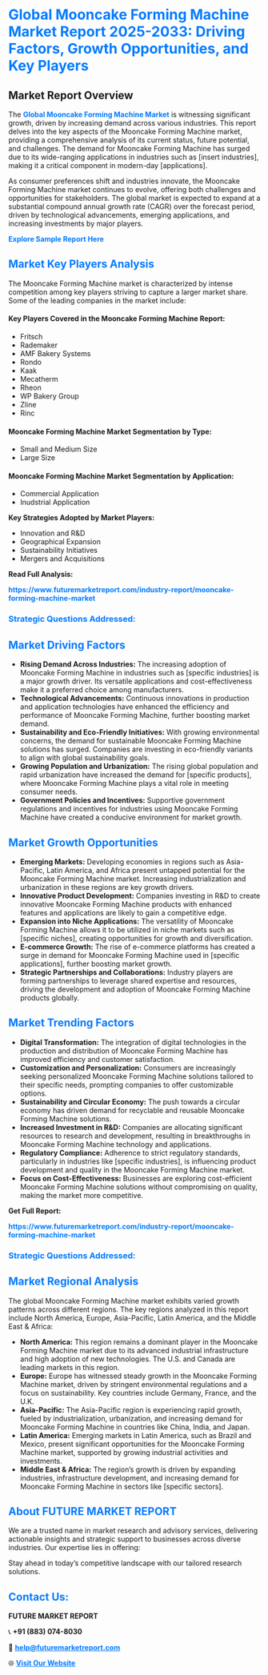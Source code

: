 <h1 style="color: #007BFF;">Global Mooncake Forming Machine Market Report 2025-2033: Driving Factors, Growth Opportunities, and Key Players</h1>

<section id="overview">
<h2>Market Report Overview</h2>
<p>The <a href="https://www.futuremarketreport.com/industry-report/mooncake-forming-machine-market" style="color: #007BFF; text-decoration: none;"><strong>Global Mooncake Forming Machine Market</strong></a> is witnessing significant growth, driven by increasing demand across various industries. This report delves into the key aspects of the Mooncake Forming Machine market, providing a comprehensive analysis of its current status, future potential, and challenges. The demand for Mooncake Forming Machine has surged due to its wide-ranging applications in industries such as [insert industries], making it a critical component in modern-day [applications].</p>
<p>As consumer preferences shift and industries innovate, the Mooncake Forming Machine market continues to evolve, offering both challenges and opportunities for stakeholders. The global market is expected to expand at a substantial compound annual growth rate (CAGR) over the forecast period, driven by technological advancements, emerging applications, and increasing investments by major players.</p>
</section>

<section id="overview">
<p><a href="https://www.futuremarketreport.com/request-sample/reportId=56451" style="color: #007BFF; text-decoration: none;"><strong>Explore Sample Report Here</strong></a></p>
</section>

<section id="key-players">
<h2 style="color: #007BFF;">Market Key Players Analysis</h2>
<p>The Mooncake Forming Machine market is characterized by intense competition among key players striving to capture a larger market share. Some of the leading companies in the market include:</p>
<h4>Key Players Covered in the Mooncake Forming Machine Report:</h4>
<ul><li>Fritsch</li><li>Rademaker</li><li>AMF Bakery Systems</li><li>Rondo</li><li>Kaak</li><li>Mecatherm</li><li>Rheon</li><li>WP Bakery Group</li><li>Zline</li><li>Rinc</li></ul>
<h4>Mooncake Forming Machine Market Segmentation by Type:</h4>
<ul><li>Small and Medium Size</li><li>Large Size</li></ul>

<h4>Mooncake Forming Machine Market Segmentation by Application:</h4>
<ul><li>Commercial Application</li><li>Inudstrial Application</li></ul>
<p><strong>Key Strategies Adopted by Market Players:</strong></p>
<ul>
<li>Innovation and R&D</li>
<li>Geographical Expansion</li>
<li>Sustainability Initiatives</li>
<li>Mergers and Acquisitions</li>
</ul>
</section>

<section>
<p><strong>Read Full Analysis: </strong></p><a href="https://www.futuremarketreport.com/industry-report/mooncake-forming-machine-market" style="color: #007BFF; text-decoration: none;"><strong>https://www.futuremarketreport.com/industry-report/mooncake-forming-machine-market</strong></a>
<h3 style="color: #007BFF;">Strategic Questions Addressed:</h3>
</section>

<section id="driving-factors">
<h2 style="color: #007BFF;">Market Driving Factors</h2>
<ul>
<li><strong>Rising Demand Across Industries:</strong> The increasing adoption of Mooncake Forming Machine in industries such as [specific industries] is a major growth driver. Its versatile applications and cost-effectiveness make it a preferred choice among manufacturers.</li>
<li><strong>Technological Advancements:</strong> Continuous innovations in production and application technologies have enhanced the efficiency and performance of Mooncake Forming Machine, further boosting market demand.</li>
<li><strong>Sustainability and Eco-Friendly Initiatives:</strong> With growing environmental concerns, the demand for sustainable Mooncake Forming Machine solutions has surged. Companies are investing in eco-friendly variants to align with global sustainability goals.</li>
<li><strong>Growing Population and Urbanization:</strong> The rising global population and rapid urbanization have increased the demand for [specific products], where Mooncake Forming Machine plays a vital role in meeting consumer needs.</li>
<li><strong>Government Policies and Incentives:</strong> Supportive government regulations and incentives for industries using Mooncake Forming Machine have created a conducive environment for market growth.</li>
</ul>
</section>

<section id="growth-opportunities">
<h2 style="color: #007BFF;">Market Growth Opportunities</h2>
<ul>
<li><strong>Emerging Markets:</strong> Developing economies in regions such as Asia-Pacific, Latin America, and Africa present untapped potential for the Mooncake Forming Machine market. Increasing industrialization and urbanization in these regions are key growth drivers.</li>
<li><strong>Innovative Product Development:</strong> Companies investing in R&D to create innovative Mooncake Forming Machine products with enhanced features and applications are likely to gain a competitive edge.</li>
<li><strong>Expansion into Niche Applications:</strong> The versatility of Mooncake Forming Machine allows it to be utilized in niche markets such as [specific niches], creating opportunities for growth and diversification.</li>
<li><strong>E-commerce Growth:</strong> The rise of e-commerce platforms has created a surge in demand for Mooncake Forming Machine used in [specific applications], further boosting market growth.</li>
<li><strong>Strategic Partnerships and Collaborations:</strong> Industry players are forming partnerships to leverage shared expertise and resources, driving the development and adoption of Mooncake Forming Machine products globally.</li>
</ul>
</section>

<section id="trending-factors">
<h2 style="color: #007BFF;">Market Trending Factors</h2>
<ul>
<li><strong>Digital Transformation:</strong> The integration of digital technologies in the production and distribution of Mooncake Forming Machine has improved efficiency and customer satisfaction.</li>
<li><strong>Customization and Personalization:</strong> Consumers are increasingly seeking personalized Mooncake Forming Machine solutions tailored to their specific needs, prompting companies to offer customizable options.</li>
<li><strong>Sustainability and Circular Economy:</strong> The push towards a circular economy has driven demand for recyclable and reusable Mooncake Forming Machine solutions.</li>
<li><strong>Increased Investment in R&D:</strong> Companies are allocating significant resources to research and development, resulting in breakthroughs in Mooncake Forming Machine technology and applications.</li>
<li><strong>Regulatory Compliance:</strong> Adherence to strict regulatory standards, particularly in industries like [specific industries], is influencing product development and quality in the Mooncake Forming Machine market.</li>
<li><strong>Focus on Cost-Effectiveness:</strong> Businesses are exploring cost-efficient Mooncake Forming Machine solutions without compromising on quality, making the market more competitive.</li>
</ul>
</section>

<section>
<p><strong>Get Full Report: </strong></p><a href="https://www.futuremarketreport.com/industry-report/mooncake-forming-machine-market" style="color: #007BFF; text-decoration: none;"><strong>https://www.futuremarketreport.com/industry-report/mooncake-forming-machine-market</strong></a>
<h3 style="color: #007BFF;">Strategic Questions Addressed:</h3>
</section>


<section id="regional-analysis">
<h2 style="color: #007BFF;">Market Regional Analysis</h2>
<p>The global Mooncake Forming Machine market exhibits varied growth patterns across different regions. The key regions analyzed in this report include North America, Europe, Asia-Pacific, Latin America, and the Middle East & Africa:</p>
<ul>
<li><strong>North America:</strong> This region remains a dominant player in the Mooncake Forming Machine market due to its advanced industrial infrastructure and high adoption of new technologies. The U.S. and Canada are leading markets in this region.</li>
<li><strong>Europe:</strong> Europe has witnessed steady growth in the Mooncake Forming Machine market, driven by stringent environmental regulations and a focus on sustainability. Key countries include Germany, France, and the U.K.</li>
<li><strong>Asia-Pacific:</strong> The Asia-Pacific region is experiencing rapid growth, fueled by industrialization, urbanization, and increasing demand for Mooncake Forming Machine in countries like China, India, and Japan.</li>
<li><strong>Latin America:</strong> Emerging markets in Latin America, such as Brazil and Mexico, present significant opportunities for the Mooncake Forming Machine market, supported by growing industrial activities and investments.</li>
<li><strong>Middle East & Africa:</strong> The region’s growth is driven by expanding industries, infrastructure development, and increasing demand for Mooncake Forming Machine in sectors like [specific sectors].</li>
</ul>
</section>

<footer>
<h2 style="color: #007BFF;">About FUTURE MARKET REPORT</h2>
<p>We are a trusted name in market research and advisory services, delivering actionable insights and strategic support to businesses across diverse industries. Our expertise lies in offering:</p>

<p>Stay ahead in today’s competitive landscape with our tailored research solutions.</p>

<h2 style="color: #007BFF;">Contact Us:</h2>
<p><strong>FUTURE MARKET REPORT</strong></p>
<p>📞 <strong>+91 (883) 074-8030</strong></p>
<p>📧 <strong><a href="mailto:help@futuremarketreport.com" style="color: #007BFF;">help@futuremarketreport.com</a></strong></p>
<p>🌐 <strong><a href="https://www.futuremarketreport.com/" style="color: #007BFF;">Visit Our Website</a></strong></p>
</footer>